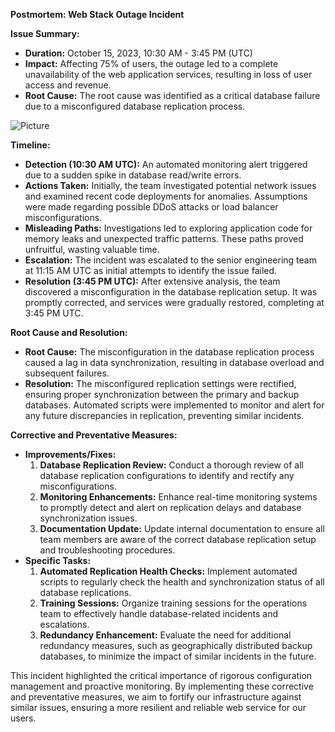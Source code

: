 **Postmortem: Web Stack Outage Incident**

**Issue Summary:**
- **Duration:** October 15, 2023, 10:30 AM - 3:45 PM (UTC)
- **Impact:** Affecting 75% of users, the outage led to a complete unavailability of the web application services, resulting in loss of user access and revenue.
- **Root Cause:** The root cause was identified as a critical database failure due to a misconfigured database replication process.

![Picture](https://github.com/dominic-g/alx-system_engineering-devops/0x19-postmortem/topgear.png)

**Timeline:**
- **Detection (10:30 AM UTC):** An automated monitoring alert triggered due to a sudden spike in database read/write errors.
- **Actions Taken:** Initially, the team investigated potential network issues and examined recent code deployments for anomalies. Assumptions were made regarding possible DDoS attacks or load balancer misconfigurations.
- **Misleading Paths:** Investigations led to exploring application code for memory leaks and unexpected traffic patterns. These paths proved unfruitful, wasting valuable time.
- **Escalation:** The incident was escalated to the senior engineering team at 11:15 AM UTC as initial attempts to identify the issue failed.
- **Resolution (3:45 PM UTC):** After extensive analysis, the team discovered a misconfiguration in the database replication setup. It was promptly corrected, and services were gradually restored, completing at 3:45 PM UTC.

**Root Cause and Resolution:**
- **Root Cause:** The misconfiguration in the database replication process caused a lag in data synchronization, resulting in database overload and subsequent failures.
- **Resolution:** The misconfigured replication settings were rectified, ensuring proper synchronization between the primary and backup databases. Automated scripts were implemented to monitor and alert for any future discrepancies in replication, preventing similar incidents.

**Corrective and Preventative Measures:**
- **Improvements/Fixes:**
  1. **Database Replication Review:** Conduct a thorough review of all database replication configurations to identify and rectify any misconfigurations.
  2. **Monitoring Enhancements:** Enhance real-time monitoring systems to promptly detect and alert on replication delays and database synchronization issues.
  3. **Documentation Update:** Update internal documentation to ensure all team members are aware of the correct database replication setup and troubleshooting procedures.
- **Specific Tasks:**
  1. **Automated Replication Health Checks:** Implement automated scripts to regularly check the health and synchronization status of all database replications.
  2. **Training Sessions:** Organize training sessions for the operations team to effectively handle database-related incidents and escalations.
  3. **Redundancy Enhancement:** Evaluate the need for additional redundancy measures, such as geographically distributed backup databases, to minimize the impact of similar incidents in the future.

This incident highlighted the critical importance of rigorous configuration management and proactive monitoring. By implementing these corrective and preventative measures, we aim to fortify our infrastructure against similar issues, ensuring a more resilient and reliable web service for our users.